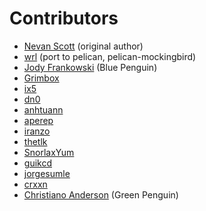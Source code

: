 # Contributors

* [Nevan Scott](https://github.com/nevanscott/Mockingbird) (original author)
* [wrl](http://ghttps://github.com/guikcdithub.com/wrl) (port to pelican, pelican-mockingbird)
* [Jody Frankowski](http://github.com/jody-frankowski) (Blue Penguin)
* [Grimbox](https://github.com/Grimbox)
* [ix5](https://github.com/ix5)
* [dn0](https://github.com/dn0)
* [anhtuann](https://github.com/anhtuann)
* [aperep](https://github.com/aperep)
* [iranzo](https://github.com/iranzo)
* [thetlk](https://github.com/thetlk)
* [SnorlaxYum](https://github.com/SnorlaxYum)
* [guikcd](https://github.com/guikcd)
* [jorgesumle](https://github.com/jorgesumle)
* [crxxn](https://github.com/crxxn)
* [Christiano Anderson](http://github.com/christiano) (Green Penguin)